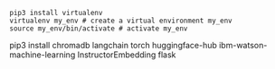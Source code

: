 ```
pip3 install virtualenv 
virtualenv my_env # create a virtual environment my_env
source my_env/bin/activate # activate my_env
```

pip3 install chromadb langchain torch huggingface-hub ibm-watson-machine-learning InstructorEmbedding flask
